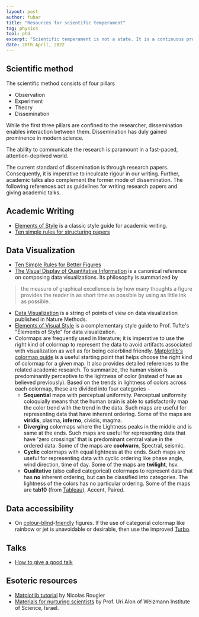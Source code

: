 ```yaml
---
layout: post
author: fubar
title: "Resources for scientific temperament"
tag: physics
tool: phd
excerpt: "Scientific temperament is not a state. It is a continuous process for aligning one's behaviour to inculcate the spirit of the scientific method. There are many aspects to this process each addressing one or more of the pillars of the scientific method. Here are some guidelines that help nurture these aspects."
date: 20th April, 2022
---
```


## Scientific method

The scientific method consists of four pillars

- Observation
- Experiment
- Theory
- Dissemination

While the first three pillars are confined to the researcher, 
dissemination enables interaction between them. 
Dissemination has duly gained prominence in modern science. 

The ability to communicate the research is paramount in a fast-paced, attention-deprived world.

The current standard of dissemination is through research papers. Consequently, 
it is imperative to inculcate rigour in our writing. 
Further, academic talks also complement the former mode of dissemination. The following references
act as guidelines for writing research papers and giving academic talks.

## Academic Writing

- [Elements of Style](https://www.google.co.in/books/edition/The_Elements_of_Style/34hCCe9wmq4C?hl=en&gbpv=1&dq=elements+of+style&printsec=frontcover) is a classic style guide for academic writing.
- [Ten simple rules for structuring papers](https://journals.plos.org/ploscompbiol/article?id=10.1371/journal.pcbi.1005619)

## Data Visualization

- [Ten Simple Rules for Better Figures](https://journals.plos.org/ploscompbiol/article?id=10.1371/journal.pcbi.1003833)
- [The Visual Display of Quantitative Information](https://www.google.co.in/books/edition/The_Visual_Display_of_Quantitative_Infor/qmjNngEACAAJ?hl=en) is a canonical reference
on composing data visualizations. Its philosophy is summarized by

> the measure of graphical excellence is by how many thoughts a figure provides the reader in as short time as possible by using as little ink as possible.

- [Data Visualization](http://blogs.nature.com/methagora/2013/07/data-visualization-points-of-view.html) is a string of points of view on data visualization published in Nature Methods.
- [Elements of Visual Style](https://www.nature.com/articles/nmeth.2444) is a complementary style guide to Prof. Tufte's "Elements of Style" for data visualization.
- Colormaps are frequently used in literature; it is imperative to use the right kind of colormap to represent the data to avoid artifacts associated with visualization as well as for being colorblind friendly. [Matplotlib's colormap guide](https://matplotlib.org/stable/tutorials/colors/colormaps.html) is a useful starting point that helps choose the right kind of colormap for a given map. It also provides detailed references to the related academic research. To summarize, the human vision is predominantly perceptive to the lightness of color (instead of hue as believed previously). Based on the trends in lightness of colors across each colormap, these are divided into four categories -
	- **Sequential** maps with perceptual uniformity. Perceptual uniformity coloquially means that the human brain is able to satisfactorily map the color trend with the trend in the data. Such maps are useful for representing data that have inherent ordering. Some of the maps are **viridis**, plasma, **inferno**, cividis, magma.
	- **Diverging** colormaps where the Lightness peaks in the middle and is same at the ends. Such maps are useful for representing data that have 'zero crossings' that is predominant central value in the ordered data. Some of the maps are **coolwarm**, Spectral, seismic.
	- **Cyclic** colormaps with equal lightness at the ends. Such maps are useful for representing data with cyclic ordering like phase angle, wind direction, time of day. Some of the maps are **twilight**, hsv.
	- **Qualitative** (also called categorical) colormaps to represent data that has **no** inherent ordering, but can be classified into categories. The lightness of the colors has no particular ordering. Some of the maps are **tab10** (from [Tableau](https://www.tableau.com/)), Accent, Paired.

## Data accessibility

- On [colour-blind](https://www.nature.com/articles/d41586-021-02696-z)-[friendly](https://www.ascb.org/science-news/how-to-make-scientific-figures-accessible-to-readers-with-color-blindness/) figures. 
If the use of categorial colormap like rainbow or jet is unavoidable or desirable, then use the improved [Turbo](https://ai.googleblog.com/2019/08/turbo-improved-rainbow-colormap-for.html).

## Talks

- [How to give a good talk](https://www.cell.com/molecular-cell/fulltext/S1097-2765(09)00742-4)

## Esoteric resources

- [Matplotlib tutorial](https://github.com/rougier/matplotlib-tutorial) by Nicolas Rougier
- [Materials for nurturing scientists](https://www.weizmann.ac.il/mcb/UriAlon/materials-nurturing-scientists) by Prof. Uri Alon of Weizmann Institute of Science, Israel.
